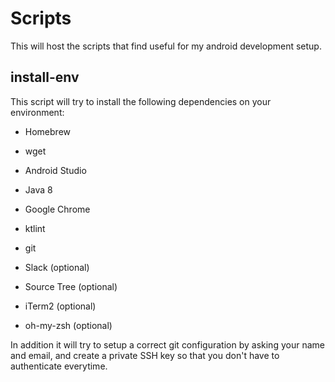 # Scripts

This will host the scripts that find useful for my android development setup.

## install-env

This script will try to install the following dependencies on your environment:
- Homebrew
- wget
- Android Studio
- Java 8
- Google Chrome
- ktlint
- git

- Slack (optional)
- Source Tree (optional)
- iTerm2 (optional)
- oh-my-zsh (optional)

In addition it will try to setup a correct git configuration by asking your name and email, and create a private SSH key so that you don't have to authenticate everytime.